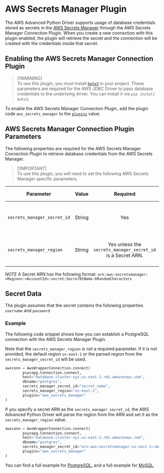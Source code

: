# AWS Secrets Manager Plugin

The AWS Advanced Python Driver supports usage of database credentials stored as secrets in the [AWS Secrets Manager](https://aws.amazon.com/secrets-manager/) through the AWS Secrets Manager Connection Plugin. When you create a new connection with this plugin enabled, the plugin will retrieve the secret and the connection will be created with the credentials inside that secret.

## Enabling the AWS Secrets Manager Connection Plugin
> [!WARNING]\
> To use this plugin, you must install [`boto3`](https://aws.amazon.com/sdk-for-python/) in your project. These parameters are required for the AWS JDBC Driver to pass database credentials to the underlying driver.
> You can install it via `pip install boto3`.

To enable the AWS Secrets Manager Connection Plugin, add the plugin code `aws_secrets_manager` to the [`plugins`](../UsingThePythonDriver.md#connection-plugin-manager-parameters) value.

## AWS Secrets Manager Connection Plugin Parameters
The following properties are required for the AWS Secrets Manager Connection Plugin to retrieve database credentials from the AWS Secrets Manager.

> [!IMPORTANT]\
>To use this plugin, you will need to set the following AWS Secrets Manager specific parameters.

| Parameter                   | Value  |                          Required                           | Description                                             | Example     | Default Value |
|-----------------------------|:------:|:-----------------------------------------------------------:|:--------------------------------------------------------|:------------|---------------|
| `secrets_manager_secret_id` | String |                             Yes                             | Set this value to be the secret name or the secret ARN. | `secret_id` | `None`        |
| `secrets_manager_region`    | String | Yes unless the `secrets_manager_secret_id` is a Secret ARN. | Set this value to be the region your secret is in.      | `us-east-2` | `us-east-1`   |

*NOTE* A Secret ARN has the following format: `arn:aws:secretsmanager:<Region>:<AccountId>:secret:Secre78tName-6RandomCharacters`

## Secret Data
The plugin assumes that the secret contains the following properties `username` and `password`

### Example

The following code snippet shows how you can establish a PostgreSQL connection with the AWS Secrets Manager Plugin.

Note that the `secrets_manager_region` is not a required parameter. If it is not provided, the default region `us-east-1` or the parsed region from the `secrets_manager_secret_id` will be used.

```python
awsconn = AwsWrapperConnection.connect(
        psycopg.Connection.connect,
        host="database.cluster-xyz.us-east-1.rds.amazonaws.com",
        dbname="postgres",
        secrets_manager_secret_id="secret_name",
        secrets_manager_region="us-east-2",
        plugins="aws_secrets_manager"
)
```

If you specify a secret ARN as the `secrets_manager_secret_id`, the AWS Advanced Python Driver will parse the region from the ARN and set it as the `secrets_manager_region` value.
```python
awsconn = AwsWrapperConnection.connect(
        psycopg.Connection.connect,
        host="database.cluster-xyz.us-east-1.rds.amazonaws.com",
        dbname="postgres",
        secrets_manager_secret_id="arn:aws:secretsmanager:us-east-2:<AccountId>:secret:Secre78tName-6RandomCharacters",
        plugins="aws_secrets_manager"
)
```

You can find a full example for [PostgreSQL](../../examples/PGSecretsManager.py), and a full example for [MySQL](../../examples/MySQLSecretsManager.py).
